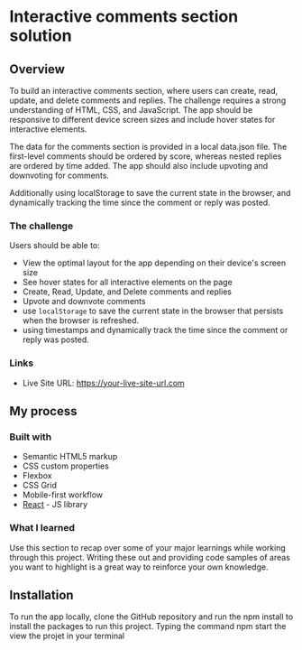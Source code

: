 # Interactive comments section solution

## Overview
To build an interactive comments section, where users can create, read, update, and delete comments and replies. The challenge requires a strong understanding of HTML, CSS, and JavaScript. The app should be responsive to different device screen sizes and include hover states for interactive elements.

The data for the comments section is provided in a local data.json file. The first-level comments should be ordered by score, whereas nested replies are ordered by time added. The app should also include upvoting and downvoting for comments.

Additionally using localStorage to save the current state in the browser, and dynamically tracking the time since the comment or reply was posted.
### The challenge

Users should be able to:

- View the optimal layout for the app depending on their device's screen size
- See hover states for all interactive elements on the page
- Create, Read, Update, and Delete comments and replies
- Upvote and downvote comments
- use `localStorage` to save the current state in the browser that persists when the browser is refreshed.
-  using timestamps and dynamically track the time since the comment or reply was posted.


### Links
- Live Site URL: https://your-live-site-url.com

## My process

### Built with

- Semantic HTML5 markup
- CSS custom properties
- Flexbox
- CSS Grid
- Mobile-first workflow
- [React](https://reactjs.org/) - JS library
### What I learned

Use this section to recap over some of your major learnings while working through this project. Writing these out and providing code samples of areas you want to highlight is a great way to reinforce your own knowledge.


## Installation

To run the app locally, clone the GitHub repository and run the npm install to install the packages to run this project. Typing the command npm start the view the projet in your terminal
